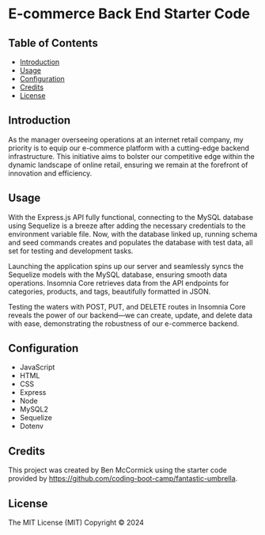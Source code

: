# E-commerce Back End Starter Code


## Table of Contents

- [Introduction](#introduction)
- [Usage](#usage)
- [Configuration](#configuration)
- [Credits](#credits)
- [License](#license)

## Introduction

As the manager overseeing operations at an internet retail company, my priority is to equip our e-commerce platform with a cutting-edge backend infrastructure. This initiative aims to bolster our competitive edge within the dynamic landscape of online retail, ensuring we remain at the forefront of innovation and efficiency.

## Usage

With the Express.js API fully functional, connecting to the MySQL database using Sequelize is a breeze after adding the necessary credentials to the environment variable file. Now, with the database linked up, running schema and seed commands creates and populates the database with test data, all set for testing and development tasks.

Launching the application spins up our server and seamlessly syncs the Sequelize models with the MySQL database, ensuring smooth data operations. Insomnia Core retrieves data from the API endpoints for categories, products, and tags, beautifully formatted in JSON.

Testing the waters with POST, PUT, and DELETE routes in Insomnia Core reveals the power of our backend—we can create, update, and delete data with ease, demonstrating the robustness of our e-commerce backend.

## Configuration
- JavaScript
- HTML
- CSS
- Express
- Node
- MySQL2
- Sequelize
- Dotenv

## Credits 

This project was created by Ben McCormick using the starter code provided by https://github.com/coding-boot-camp/fantastic-umbrella.

## License
The MIT License (MIT)
Copyright © 2024 <copyright Ben McCormick>